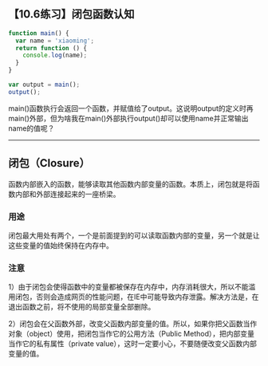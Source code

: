 ## 【10.6练习】闭包函数认知

```javascript
function main() {
  var name = 'xiaoming';
  return function () {
    console.log(name);
  }
}

var output = main();
output();
```

main()函数执行会返回一个函数，并赋值给了output。这说明output的定义时再main()外部，但为啥我在main()外部执行output()却可以使用name并正常输出name的值呢？

---

## 闭包（Closure）

函数内部嵌入的函数，能够读取其他函数内部变量的函数。本质上，闭包就是将函数内部和外部连接起来的一座桥梁。

### 用途

闭包最大用处有两个，一个是前面提到的可以读取函数内部的变量，另一个就是让这些变量的值始终保持在内存中。

### 注意

1）由于闭包会使得函数中的变量都被保存在内存中，内存消耗很大，所以不能滥用闭包，否则会造成网页的性能问题，在IE中可能导致内存泄露。解决方法是，在退出函数之前，将不使用的局部变量全部删除。

2）闭包会在父函数外部，改变父函数内部变量的值。所以，如果你把父函数当作对象（object）使用，把闭包当作它的公用方法（Public Method），把内部变量当作它的私有属性（private value），这时一定要小心，不要随便改变父函数内部变量的值。